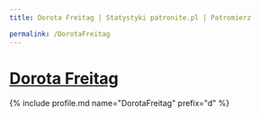 ```yaml
---
title: Dorota Freitag | Statystyki patronite.pl | Patromierz

permalink: /DorotaFreitag
---
```


# [Dorota Freitag](https://patronite.pl/DorotaFreitag)

{% include profile.md name="DorotaFreitag" prefix="d" %}
